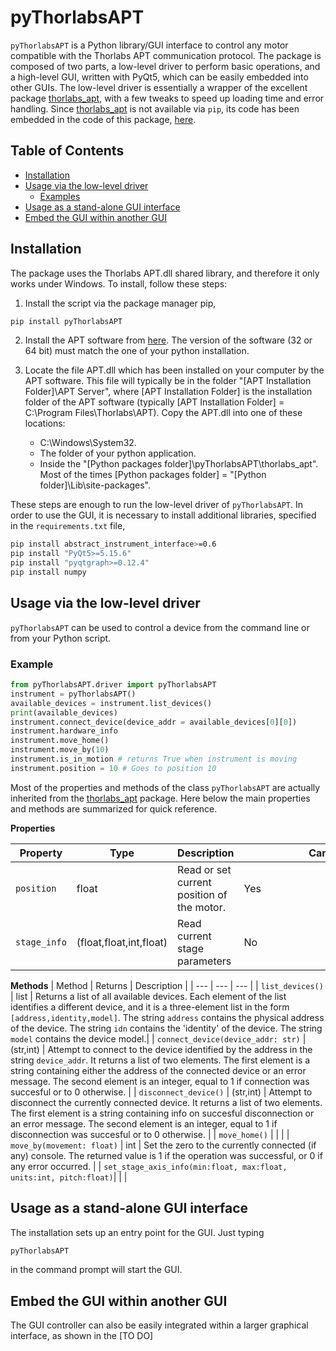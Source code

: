 # pyThorlabsAPT

```pyThorlabsAPT``` is a Python library/GUI interface to control any motor compatible with the Thorlabs APT communication protocol. The package is composed of two parts, a
low-level driver to perform basic operations, and a high-level GUI, written with PyQt5, which can be easily embedded into other GUIs. The low-level driver is essentially a wrapper of the excellent
package [thorlabs_apt](https://github.com/qpit/thorlabs_apt), with a few tweaks to speed up loading time and error handling.
Since [thorlabs_apt](https://github.com/qpit/thorlabs_apt) is not available via ```pip```, its code has been embedded in the code of this package, [here](https://github.com/MicheleCotrufo/pyThorlabsAPT/tree/master/pyThorlabsAPT/thorlabs_apt).

## Table of Contents
 - [Installation](#installation)
  - [Usage via the low-level driver](#usage-via-the-low-level-driver)
	* [Examples](#examples)
 - [Usage as a stand-alone GUI interface](#usage-as-a-stand-alone-GUI-interface)
 - [Embed the GUI within another GUI](#embed-the-gui-within-another-gui)


## Installation
The package uses the Thorlabs APT.dll shared library, and therefore it only works under Windows. To install, follow these steps:

1. Install the script via the package manager pip,
```bash
pip install pyThorlabsAPT
```
2. Install the APT software from [here](https://www.thorlabs.com/software_pages/ViewSoftwarePage.cfm?Code=Motion_Control). The version of the software (32 or 64 bit) must match the one of your python installation.

3. Locate the file APT.dll which has been installed on your computer by the APT software. This file will typically be in the folder "[APT Installation Folder]\APT Server", where
[APT Installation Folder] is the installation folder of the APT software (typically [APT Installation Folder] = C:\Program Files\Thorlabs\APT). Copy the APT.dll into one of these locations:
	<ul>
	      <li>C:\Windows\System32.</li>
	      <li>The folder of your python application.</li>
	      <li>Inside the "[Python packages folder]\pyThorlabsAPT\thorlabs_apt". Most of the times [Python packages folder] = "[Python folder]\Lib\site-packages".</li>
	</ul>

These steps are enough to run the low-level driver of ```pyThorlabsAPT```. In order to use the GUI, it is necessary to install additional libraries,
specified in the ```requirements.txt``` file,
```bash
pip install abstract_instrument_interface>=0.6
pip install "PyQt5>=5.15.6"
pip install "pyqtgraph>=0.12.4"
pip install numpy
```

## Usage via the low-level driver

`pyThorlabsAPT` can be used to control a device from the command line or from your Python script.

### Example

```python
from pyThorlabsAPT.driver import pyThorlabsAPT
instrument = pyThorlabsAPT()
available_devices = instrument.list_devices()
print(available_devices)
instrument.connect_device(device_addr = available_devices[0][0])
instrument.hardware_info
instrument.move_home()
instrument.move_by(10)
instrument.is_in_motion # returns True when instrument is moving
instrument.position = 10 # Goes to position 10
```
Most of the properties and methods of the class `pyThorlabsAPT` are actually inherited from the [thorlabs_apt](https://github.com/qpit/thorlabs_apt) package. 
Here below the main properties and methods are summarized for quick reference.

**Properties**

| Property | Type | Description | <div style="width:300px"> Can be set?</div> | Notes |
| --- | --- | --- | --- | --- |
| `position` | float | Read or set current position of the motor. | Yes |
|`stage_info`|(float,float,int,float)| Read current stage parameters | No |

**Methods**
| Method | Returns | Description  |
| --- | --- | --- | 
| `list_devices()` | list |  Returns a list of all available devices. Each element of the list identifies a different device, and it is a three-element list in the form `[address,identity,model]`. The string `address` contains the physical address of the device. The string `idn` contains the 'identity' of the device. The string `model` contains the device model.| 
| `connect_device(device_addr: str)` | (str,int) |  Attempt to connect to the device identified by the address in the string  `device_addr`. It returns a list of two elements. The first element is a string containing either the address of the connected device or an error message. The second element is an integer, equal to 1 if connection was succesful or to 0 otherwise. | 
| `disconnect_device()` | (str,int)  | Attempt to disconnect the currently connected device. It returns a list of two elements. The first element is a string containing info on succesful disconnection or an error message. The second element is an integer, equal to 1 if disconnection was succesful or to 0 otherwise.  |
| `move_home()` |   |    | 
| `move_by(movement: float)` | int | Set the zero to the currently connected (if any) console. The returned value is 1 if the operation was successful, or 0 if any error occurred. | 
| `set_stage_axis_info(min:float, max:float, units:int, pitch:float)`|  |  | 

## Usage as a stand-alone GUI interface
The installation sets up an entry point for the GUI. Just typing
```bash
pyThorlabsAPT
```
in the command prompt will start the GUI.

## Embed the GUI within another GUI
The GUI controller can also be easily integrated within a larger graphical interface, as shown in the [TO DO] 

